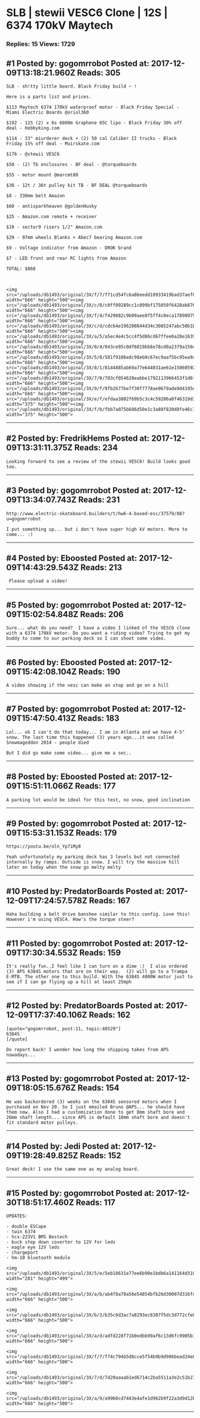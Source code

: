 # SLB &#124; stewii VESC6 Clone &#124; 12S &#124; 6374 170kV Maytech

### Replies: 15 Views: 1729

## \#1 Posted by: gogomrrobot Posted at: 2017-12-09T13:18:21.960Z Reads: 305

```
SLB - sh!tty little board. Black Friday build ~ !

Here is a parts list and prices.

$113 Maytech 6374 170kV waterproof motor - Black Friday Special - Miami Electric Boards @oriol360 

$192 - 12S (2) x 6s 6000m Graphene 65C lipo - Black Friday 30% off deal - Hobbyking.com

$114 - 33" miurderer deck + (2) 50 cal Caliber II trucks - Black Friday 15% off deal - Muirskate.com

$176 - @stewii VESC6

$50 - (2) Tb enclosures - BF deal - @torqueboards 

$55 - motor mount @marcmt88

$30 - 12t / 36t pulley kit TB - BF DEAL @torqueboards

$8 - 330mm belt Amazon

$60 - antisparkheaven @goldenHusky 

$25 - Amazon.com remote + receiver

$10 - sector9 risers 1/2" Amazon.com

$29 - 97mm wheels Blanks + Abec7 bearing Amazon.com

$9 - Voltage indicator from Amazon - DROK brand

$7 - LED front and rear RC lights from Amazon

TOTAL: $868



<img src="/uploads/db1493/original/3X/f/7/f71cd54fc6a86eedd10933419bad37aef816661b.JPG" width="666" height="500"><img src="/uploads/db1493/original/3X/c/0/c0ff09289cc1c099bf175050f6428ab87620fd9c.JPG" width="666" height="500"><img src="/uploads/db1493/original/3X/f/4/f429882c9b09aee8f5ff4c0eca17898975e017d6.JPG" width="666" height="500"><img src="/uploads/db1493/original/3X/c/d/cdc64e196200844d34c3085247abc50b1b48d6c4.JPG" width="666" height="500"><img src="/uploads/db1493/original/3X/a/5/a5ec4e4c5cc4f5d86cd67ffee6a28e16390dc188.JPG" width="666" height="500"><img src="/uploads/db1493/original/3X/0/4/043ce95c0df6819bb8e78cd0a2379a156da900b7.JPG" width="666" height="500"><img src="/uploads/db1493/original/3X/5/8/581f9106edc98eb0c67ec9aaf5bc95ea9a0d1fb6.JPG" width="666" height="500"><img src="/uploads/db1493/original/3X/8/1/8144885ab69a77e644031ae61e150605924b81f8.JPG" width="666" height="500"><img src="/uploads/db1493/original/3X/7/0/703cf054628eabbe1792113966453f1d6f93f91e.JPG" width="666" height="500"><img src="/uploads/db1493/original/3X/9/f/9fb2677be7f30f7778ae9679ade9d4195d296468.JPG" width="666" height="500"><img src="/uploads/db1493/original/3X/e/f/efdaa3802f69b5c3c4c59206a0f46319d34f6317.JPG" width="375" height="500"><img src="/uploads/db1493/original/3X/f/b/fbb7a075b686d50e1c3a88f820d8fe46c75b76f0.JPG" width="375" height="500">
```

---
## \#2 Posted by: FredrikHems Posted at: 2017-12-09T13:31:11.375Z Reads: 234

```
Looking forward to see a review of the stewii VESC6! Build looks good too.
```

---
## \#3 Posted by: gogomrrobot Posted at: 2017-12-09T13:34:07.743Z Reads: 231

```
http://www.electric-skateboard.builders/t/hw6-4-based-esc/37579/88?u=gogomrrobot

I put something up... but i don't have super high kV motors. More to come... :)
```

---
## \#4 Posted by: Eboosted Posted at: 2017-12-09T14:43:29.543Z Reads: 213

```
 Please upload a video!
```

---
## \#5 Posted by: gogomrrobot Posted at: 2017-12-09T15:02:54.848Z Reads: 206

```
Sure... what do you need?  I have a video I linked of the VESC6 clone with a 6374 170kV motor. Do you want a riding video? Trying to get my buddy to come to our parking deck so I can shoot some video.
```

---
## \#6 Posted by: Eboosted Posted at: 2017-12-09T15:42:08.104Z Reads: 190

```
A video showing if the vesc can make an stop and go on a hill
```

---
## \#7 Posted by: gogomrrobot Posted at: 2017-12-09T15:47:50.413Z Reads: 183

```
Lol... ok I can't do that today... I am in Atlanta and we have 4-5" snow. The last time this happened (3) years ago...it was called Snowmageddon 2014 - people died

But I did go make some video... give me a sec..
```

---
## \#8 Posted by: Eboosted Posted at: 2017-12-09T15:51:11.066Z Reads: 177

```
A parking lot would be ideal for this test, no snow, good inclination
```

---
## \#9 Posted by: gogomrrobot Posted at: 2017-12-09T15:53:31.153Z Reads: 179

```
https://youtu.be/oln_Yp7iMy8

Yeah unfortunately my parking deck has 3 levels but not connected internally by ramps. Outside is snow. I will try the massive hill later on today when the snow go melty melty
```

---
## \#10 Posted by: PredatorBoards Posted at: 2017-12-09T17:24:57.578Z Reads: 167

```
Haha building a belt drive banshee similar to this config. Love this! However i'm using VESC4. How's the torque steer?
```

---
## \#11 Posted by: gogomrrobot Posted at: 2017-12-09T17:30:34.553Z Reads: 159

```
It's really fun..I feel like I can turn on a dime :)  I also ordered (3) APS 6384S motors that are on their way.  (2) will go to a Trampa E-MTB. The other one to this build. With the 6384S 4000W motor just to see if I can go flying up a hill at least 25mph
```

---
## \#12 Posted by: PredatorBoards Posted at: 2017-12-09T17:37:40.106Z Reads: 162

```
[quote="gogomrrobot, post:11, topic:40529"]
6384S
[/quote]

Do report back! I wonder how long the shipping takes from APS nowadays...
```

---
## \#13 Posted by: gogomrrobot Posted at: 2017-12-09T18:05:15.676Z Reads: 154

```
He was backordered (3) weeks on the 6384S sensored motors when I purchased on Nov 20. So I just emailed Bruno @APS... he should have them now. Also I had a customization done to get 8mm shaft bore and 26mm shaft length... since APS is default 10mm shaft bore and doesn't fit standard motor pulleys.
```

---
## \#14 Posted by: Jedi Posted at: 2017-12-09T19:28:49.825Z Reads: 152

```
Great deck! I use the same one as my analog board.
```

---
## \#15 Posted by: gogomrrobot Posted at: 2017-12-30T18:51:17.460Z Reads: 117

```
UPDATES:

- double ESCape
- twin 6374
- hcx-223V1 BMS Bestech
- buck step down coverter to 12V for leds
- eagle eye 12V leds
- chargeport
- hm-10 bluetooth module

<img src="/uploads/db1493/original/3X/5/e/5eb18631e77ee6b90e1bdb6a141164d310a51f58.PNG" width="281" height="499">

<img src="/uploads/db1493/original/3X/a/b/ab4f8a70a56e54854bfb26d30007d316fda2712f.JPG" width="666" height="500">

<img src="/uploads/db1493/original/3X/b/3/b35c6d3ac7a8293ec8307f5dc3d772cfe8a0853a.JPG" width="666" height="500">

<img src="/uploads/db1493/original/3X/a/d/adfd228f71b0edbb99af6c13d6fc9905b1b15e4b.JPG" width="666" height="500">

<img src="/uploads/db1493/original/3X/f/7/f74c794b5d8cce5f54b9b9d986bead24e835f120.JPG" width="666" height="500">

<img src="/uploads/db1493/original/3X/7/d/7d20aaaab1ed6714c2ba5511a3e2c51b27be2cf3.JPG" width="666" height="500">

<img src="/uploads/db1493/original/3X/a/9/a9960cd7443e4afe1d962b9f22a3d9d12b302391.JPG" width="666" height="500">
```

---
